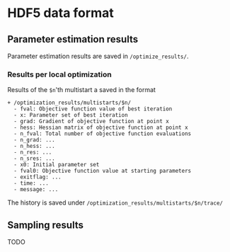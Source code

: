 # HDF5 data format

## Parameter estimation results
Parameter estimation results are saved in `/optimize_results/`.

### Results per local optimization
Results of the `$n`'th multistart a saved in the format
```
+ /optimization_results/multistarts/$n/
  - fval: Objective function value of best iteration
  - x: Parameter set of best iteration
  - grad: Gradient of objective function at point x
  - hess: Hessian matrix of objective function at point x
  - n_fval: Total number of objective function evaluations
  - n_grad: ...
  - n_hess: ...
  - n_res: ...
  - n_sres: ...
  - x0: Initial parameter set
  - fval0: Objective function value at starting parameters
  - exitflag: ...
  - time: ...
  - message: ...
```
The history is saved under `/optimization_results/multistarts/$n/trace/`

## Sampling results

TODO
